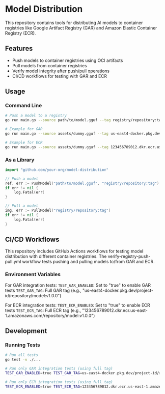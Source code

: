 # Model Distribution

This repository contains tools for distributing AI models to container registries like Google Artifact Registry (GAR) and Amazon Elastic Container Registry (ECR).

## Features

- Push models to container registries using OCI artifacts
- Pull models from container registries
- Verify model integrity after push/pull operations
- CI/CD workflows for testing with GAR and ECR

## Usage

### Command Line

```bash
# Push a model to a registry
go run main.go --source path/to/model.gguf --tag registry/repository:tag

# Example for GAR
go run main.go --source assets/dummy.gguf --tag us-east4-docker.pkg.dev/project-id/repository/model:v1.0.0

# Example for ECR
go run main.go --source assets/dummy.gguf --tag 123456789012.dkr.ecr.us-east-1.amazonaws.com/repository/model:v1.0.0
```

### As a Library

```go
import "github.com/your-org/model-distribution"

// Push a model
ref, err := PushModel("path/to/model.gguf", "registry/repository:tag")
if err != nil {
    log.Fatal(err)
}

// Pull a model
img, err := PullModel("registry/repository:tag")
if err != nil {
    log.Fatal(err)
}
```

## CI/CD Workflows

This repository includes GitHub Actions workflows for testing model distribution with different container registries. The verify-registry-push-pull.yml workflow tests pushing and pulling models to/from GAR and ECR.

### Environment Variables

For GAR integration tests:
`TEST_GAR_ENABLED`: Set to "true" to enable GAR tests
`TEST_GAR_TAG`: Full GAR tag (e.g., "us-east4-docker.pkg.dev/project-id/repository/model:v1.0.0")

For ECR integration tests:
`TEST_ECR_ENABLED`: Set to "true" to enable ECR tests
`TEST_ECR_TAG`: Full ECR tag (e.g., "123456789012.dkr.ecr.us-east-1.amazonaws.com/repository/model:v1.0.0")

## Development

### Running Tests

```bash
# Run all tests
go test -v ./...

# Run only GAR integration tests (using full tag)
TEST_GAR_ENABLED=true TEST_GAR_TAG=us-east4-docker.pkg.dev/project-id/repository/model:v1.0.0 go test -v -run TestGARIntegration

# Run only ECR integration tests (using full tag)
TEST_ECR_ENABLED=true TEST_ECR_TAG=123456789012.dkr.ecr.us-east-1.amazonaws.com/repository/model:v1.0.0 go test -v -run TestECRIntegration
```
